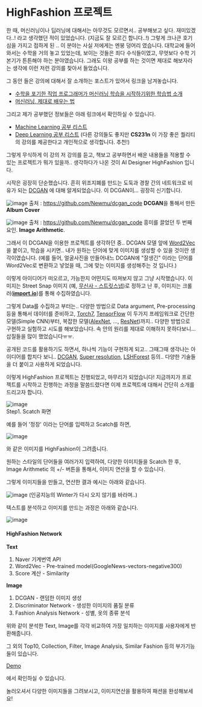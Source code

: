 # HighFashion 프로젝트

 한 때, 머신러닝이나 딥러닝에 대해서는 아무것도 모르면서.. 공부해보고 싶다. 재미있겠다..! 라고 생각했던 적이 있었습니다. (지금도 잘 모르긴 합니다..!) 그렇게 크나큰 호기심을 가지고 접하게 된 .. 이 분야는 사실 저에게는 멘붕 덩어리 였습니다. 대학교에 들어와서는 수학을 거의 놓고 있었는데, 보이는 것들은 죄다 수식들이였고, 무엇보다 수학 기본기가 튼튼해야 하는 분야였습니다. 그래도 이왕 공부를 하는 것이면 제대로 해보자라는 생각에 이런 저런 강의를 찾아서 들었습니다.

그 동안 들은 강의에 대해서 잘 소개하는 포스트가 있어서 링크을 남겨놓습니다.  
- [수학을 포기한 직업 프로그래머가 머신러닝 학습을 시작하기위한 학습법 소개](http://www.moreagile.net/2015/05/how-to-start-machine-learning-study.html)
- [머신러닝, 제대로 배우는 법](https://brunch.co.kr/@aidenswmo/2)

그리고 제가 공부했던 정보들은 아래 링크에서 확인하실 수 있습니다.
- [Machine Learning 공부 리스트](https://github.com/DongjunLee/TIL-MAL/blob/master/Machine%20Learning/Awesome-Machine-Learning.md)
- [Deep Learning 공부 리스트](https://github.com/DongjunLee/TIL-MAL/blob/master/Deep%20Learning/Awesome-Deep-Learning.md)
  (다른 강의들도 좋지만 **CS231n** 이 가장 좋은 퀄리티의 강의를 제공한다고 개인적으로 생각합니다. 추천!)

그렇게 무식하게 이 강의 저 강의를 듣고, 책보고 공부하면서 배운 내용들을 적용할 수 있는 프로젝트가 뭐가 있을까.. 생각하다가 나온 것이 AI Designer HighFashion 입니다.

시작은 굉장히 단순했습니다.
흔히 위조지폐를 만드는 도둑과 경찰 간의 네트워크로 비유가 되는 [DCGAN](https://arxiv.org/abs/1511.06434) 에 대해 알게되었습니다. 이 DCGAN이... 굉장히 신기합니다.


![image](../images/albums_128px.png)
출처 : https://github.com/Newmu/dcgan_code
**DCGAN**을 통해서 만든 **Album Cover**


![image](../images/faces_arithmetic_collage.png)
출처 : https://github.com/Newmu/dcgan_code
흥미를 끌었던 두 번째 요인. **Image Arithmetic**.


그래서 이 DCGAN을 이용한 프로젝트를 생각하던 중.. DCGAN 모델 앞에 [Word2Vec](https://en.wikipedia.org/wiki/Word2vec) 을 붙이고, 학습을 시키면.. 내가 원하는 단어에 맞게 이미지를 생성할 수 있을 것이란 생각이였습니다. (예를 들어, 얼굴사진을 만들어내느 DCGAN에 "잘생긴" 이라는 단어를 Word2Vec로 변환하고 넣었을 때, 그에 맞는 이미지를 생성해주는 것 입니다.)

이렇게 아이디어가 떠오르고, 가능한지 어떤지도 따져보지 않고 그냥 시작했습니다. 이미지는 Street Snap 이미지 (예, [무신사 - 스트릿스냅](http://www.musinsa.com/?m=street&_y=default))로 정하고 난 후, 이미지는 크롤러([**import.io**](https://www.import.io/))를 통해 수집하였습니다.

그렇게 Data를 수집하고 부터는.. 다양한 방법으로 Data argument, Pre-processing 등을 통해서 데이터를 준비하고, [Torch7](http://torch.ch/), [TensorFlow](https://www.tensorflow.org/) 이 두가지 프레임워크로 간단한 모델(Simple CNN)부터, 복잡한 모델([AlexNet](https://papers.nips.cc/paper/4824-imagenet-classification-with-deep-convolutional-neural-networks.pdf), ..., [ResNet](https://arxiv.org/abs/1512.03385))까지.. 다양한 방법으로 구현하고 실험하고 시도를 해보았습니다. 속 안의 원리를 제대로 이해하지 못하다보니... 삽질들을 많이 했었습니다ㅠㅠ.

공개된 코드를 활용하기도 하면서, 하나씩 기능이 구현하게 되고.. 그때그때 생각나는 아이디어를 합치다 보니.. [DCGAN](https://github.com/soumith/dcgan.torch), [Super resolution](https://github.com/nagadomi/waifu2x), [LSHForest](http://scikit-learn.org/stable/modules/generated/sklearn.neighbors.LSHForest.html) 등의.. 다양한 기술들을 더 붙이고 사용하게 되었습니다.

이렇게 HighFashion 프로젝트는 진행되었고, 마무리가 되었습니다!
지금까지가 프로젝트를 시작하고 진행하는 과정을 말씀드렸다면 이제 프로젝트에 대해서 간단히 소개를 드리고자 합니다.

![image](../images//scratch.png)  
Step1. Scatch 화면  

예를 들어 '정장' 이라는 단어를 입력하고 Scatch를 하면, 

![image](../images//sample-1.png)

와 같은 이미지를 HighFashion이 그려줍니다. 

원하는 스타일의 단어들을 여러가지 입력하여, 다양한 이미지들을 Scatch 한 후, 
Image Arithmetic 의 +/- 버튼을 통해서, 이미지 연산을 할 수 있습니다.

그렇게 이미지들을 만들고, 연산한 결과 예시는 아래와 같습니다.

![image](../images//sample2.png)
(인공지능의 Winter가 다시 오지 않기를 바라며..)

텍스트를 분석하고 이미지를 만드는 과정은 아래와 같습니다.

![image](../images//HighFashion_Network.png)

#### HighFashion Network

**Text**

1. Naver 기계번역 API
2.  Word2Vec - Pre-trained model(GoogleNews-vectors-negative300)
3.  Score 계산 - Similarity

**Image**

1. DCGAN - 랜덤한 이미지 생성
2. Discriminator Network - 생성한 이미지의 품질 분류
3. Fashion Analysis Network - 성별, 옷의 종류 분석

위와 같이 분석한 Text, Image를 각각 비교하여 가장 일치하는 이미지를 사용자에게 반환해줍니다.

그 외의 Top10, Collection, Filter, Image Analysis, Similar Fashion 등의 부가기능들이 있습니다.

[Demo](http://highfashion.pro/)

에서 확인하실 수 있습니다.

놀러오셔서 다양한 이미지들을 그려보시고, 이미지연산을 활용하여 패션을 완성해보세요!


